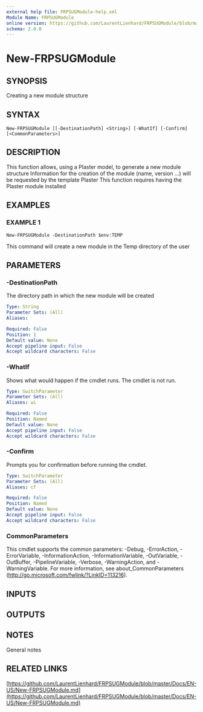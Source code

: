 ```yaml
---
external help file: FRPSUGModule-help.xml
Module Name: FRPSUGModule
online version: https://github.com/LaurentLienhard/FRPSUGModule/blob/master/Docs/EN-US/New-FRPSUGModule.md
schema: 2.0.0
---
```


# New-FRPSUGModule

## SYNOPSIS
Creating a new module structure

## SYNTAX

```
New-FRPSUGModule [[-DestinationPath] <String>] [-WhatIf] [-Confirm] [<CommonParameters>]
```

## DESCRIPTION
This function allows, using a Plaster model, to generate a new module structure
Information for the creation of the module (name, version ...) will be requested by the template Plaster
This function requires having the Plaster module installed

## EXAMPLES

### EXAMPLE 1
```
New-FRPSUGModule -DestinationPath $env:TEMP
```

This command will create a new module in the Temp directory of the user

## PARAMETERS

### -DestinationPath
The directory path in which the new module will be created

```yaml
Type: String
Parameter Sets: (All)
Aliases:

Required: False
Position: 1
Default value: None
Accept pipeline input: False
Accept wildcard characters: False
```

### -WhatIf
Shows what would happen if the cmdlet runs.
The cmdlet is not run.

```yaml
Type: SwitchParameter
Parameter Sets: (All)
Aliases: wi

Required: False
Position: Named
Default value: None
Accept pipeline input: False
Accept wildcard characters: False
```

### -Confirm
Prompts you for confirmation before running the cmdlet.

```yaml
Type: SwitchParameter
Parameter Sets: (All)
Aliases: cf

Required: False
Position: Named
Default value: None
Accept pipeline input: False
Accept wildcard characters: False
```

### CommonParameters
This cmdlet supports the common parameters: -Debug, -ErrorAction, -ErrorVariable, -InformationAction, -InformationVariable, -OutVariable, -OutBuffer, -PipelineVariable, -Verbose, -WarningAction, and -WarningVariable. For more information, see about_CommonParameters (http://go.microsoft.com/fwlink/?LinkID=113216).

## INPUTS

## OUTPUTS

## NOTES
General notes

## RELATED LINKS

[https://github.com/LaurentLienhard/FRPSUGModule/blob/master/Docs/EN-US/New-FRPSUGModule.md](https://github.com/LaurentLienhard/FRPSUGModule/blob/master/Docs/EN-US/New-FRPSUGModule.md)

